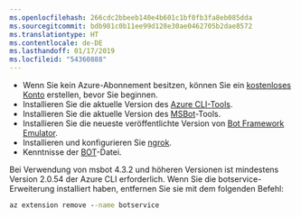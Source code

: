 ```yaml
---
ms.openlocfilehash: 266cdc2bbeeb140e4b601c1bf0fb3fa8eb085dda
ms.sourcegitcommit: bdb981c0b11ee99d128e30ae0462705b2dae8572
ms.translationtype: HT
ms.contentlocale: de-DE
ms.lasthandoff: 01/17/2019
ms.locfileid: "54360888"
---
```

- Wenn Sie kein Azure-Abonnement besitzen, können Sie ein [kostenloses Konto](https://azure.microsoft.com/free/) erstellen, bevor Sie beginnen.
- Installieren Sie die aktuelle Version des [Azure CLI-Tools](https://docs.microsoft.com/en-us/cli/azure/install-azure-cli?view=azure-cli-latest).
- Installieren Sie die aktuelle Version des [MSBot](https://github.com/Microsoft/botbuilder-tools/tree/master/packages/MSBot)-Tools.
- Installieren Sie die neueste veröffentlichte Version von [Bot Framework Emulator](https://aka.ms/Emulator-wiki-getting-started).
- Installieren und konfigurieren Sie [ngrok](https://github.com/Microsoft/BotFramework-Emulator/wiki/Tunneling-%28ngrok%29).
- Kenntnisse der [BOT](~/v4sdk/bot-file-basics.md)-Datei.

Bei Verwendung von msbot 4.3.2 und höheren Versionen ist mindestens Version 2.0.54 der Azure CLI erforderlich. Wenn Sie die botservice-Erweiterung installiert haben, entfernen Sie sie mit dem folgenden Befehl:

```cmd
az extension remove --name botservice
```